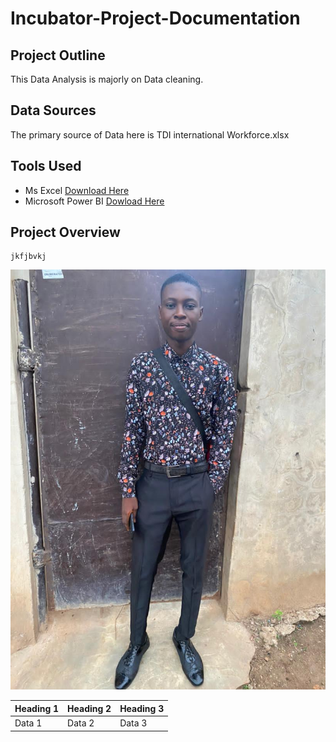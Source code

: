 # Incubator-Project-Documentation

## Project Outline
This Data Analysis is majorly on Data cleaning.

## Data Sources
The primary source of Data here is TDI international Workforce.xlsx

## Tools Used
- Ms Excel [Download Here](www.microsoftexcel.com)
- Microsoft Power BI [Dowload Here](www.microsoftpowerbi.com)

## Project Overview
```
jkfjbvkj

```
![](Adeyemi.jpg)

|Heading 1 | Heading 2| Heading 3|
|----------| ---------| ---------|
|Data 1| Data 2| Data 3|

